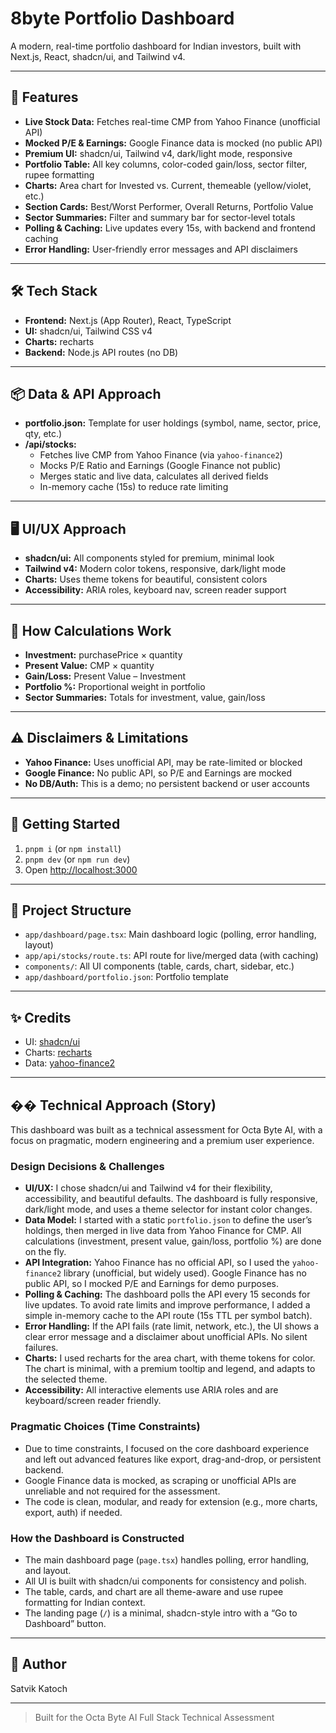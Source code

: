 # 8byte Portfolio Dashboard

A modern, real-time portfolio dashboard for Indian investors, built with Next.js, React, shadcn/ui, and Tailwind v4.

---

## 🚀 Features

- **Live Stock Data:** Fetches real-time CMP from Yahoo Finance (unofficial API)
- **Mocked P/E & Earnings:** Google Finance data is mocked (no public API)
- **Premium UI:** shadcn/ui, Tailwind v4, dark/light mode, responsive
- **Portfolio Table:** All key columns, color-coded gain/loss, sector filter, rupee formatting
- **Charts:** Area chart for Invested vs. Current, themeable (yellow/violet, etc.)
- **Section Cards:** Best/Worst Performer, Overall Returns, Portfolio Value
- **Sector Summaries:** Filter and summary bar for sector-level totals
- **Polling & Caching:** Live updates every 15s, with backend and frontend caching
- **Error Handling:** User-friendly error messages and API disclaimers

---

## 🛠️ Tech Stack

- **Frontend:** Next.js (App Router), React, TypeScript
- **UI:** shadcn/ui, Tailwind CSS v4
- **Charts:** recharts
- **Backend:** Node.js API routes (no DB)

---

## 📦 Data & API Approach

- **portfolio.json:** Template for user holdings (symbol, name, sector, price, qty, etc.)
- **/api/stocks:**
  - Fetches live CMP from Yahoo Finance (via `yahoo-finance2`)
  - Mocks P/E Ratio and Earnings (Google Finance not public)
  - Merges static and live data, calculates all derived fields
  - In-memory cache (15s) to reduce rate limiting

---

## 🖥️ UI/UX Approach

- **shadcn/ui:** All components styled for premium, minimal look
- **Tailwind v4:** Modern color tokens, responsive, dark/light mode
- **Charts:** Uses theme tokens for beautiful, consistent colors
- **Accessibility:** ARIA roles, keyboard nav, screen reader support

---

## 🧮 How Calculations Work

- **Investment:** purchasePrice × quantity
- **Present Value:** CMP × quantity
- **Gain/Loss:** Present Value – Investment
- **Portfolio %:** Proportional weight in portfolio
- **Sector Summaries:** Totals for investment, value, gain/loss

---

## ⚠️ Disclaimers & Limitations

- **Yahoo Finance:** Uses unofficial API, may be rate-limited or blocked
- **Google Finance:** No public API, so P/E and Earnings are mocked
- **No DB/Auth:** This is a demo; no persistent backend or user accounts

---

## 🏁 Getting Started

1. `pnpm i` (or `npm install`)
2. `pnpm dev` (or `npm run dev`)
3. Open [http://localhost:3000](http://localhost:3000)

---

## 📂 Project Structure

- `app/dashboard/page.tsx`: Main dashboard logic (polling, error handling, layout)
- `app/api/stocks/route.ts`: API route for live/merged data (with caching)
- `components/`: All UI components (table, cards, chart, sidebar, etc.)
- `app/dashboard/portfolio.json`: Portfolio template

---

## ✨ Credits

- UI: [shadcn/ui](https://ui.shadcn.com/)
- Charts: [recharts](https://recharts.org/)
- Data: [yahoo-finance2](https://www.npmjs.com/package/yahoo-finance2)

---

## �� Technical Approach (Story)

This dashboard was built as a technical assessment for Octa Byte AI, with a focus on pragmatic, modern engineering and a premium user experience.

### **Design Decisions & Challenges**

- **UI/UX:** I chose shadcn/ui and Tailwind v4 for their flexibility, accessibility, and beautiful defaults. The dashboard is fully responsive, dark/light mode, and uses a theme selector for instant color changes.
- **Data Model:** I started with a static `portfolio.json` to define the user’s holdings, then merged in live data from Yahoo Finance for CMP. All calculations (investment, present value, gain/loss, portfolio %) are done on the fly.
- **API Integration:** Yahoo Finance has no official API, so I used the `yahoo-finance2` library (unofficial, but widely used). Google Finance has no public API, so I mocked P/E and Earnings for demo purposes.
- **Polling & Caching:** The dashboard polls the API every 15 seconds for live updates. To avoid rate limits and improve performance, I added a simple in-memory cache to the API route (15s TTL per symbol batch).
- **Error Handling:** If the API fails (rate limit, network, etc.), the UI shows a clear error message and a disclaimer about unofficial APIs. No silent failures.
- **Charts:** I used recharts for the area chart, with theme tokens for color. The chart is minimal, with a premium tooltip and legend, and adapts to the selected theme.
- **Accessibility:** All interactive elements use ARIA roles and are keyboard/screen reader friendly.

### **Pragmatic Choices (Time Constraints)**

- Due to time constraints, I focused on the core dashboard experience and left out advanced features like export, drag-and-drop, or persistent backend.
- Google Finance data is mocked, as scraping or unofficial APIs are unreliable and not required for the assessment.
- The code is clean, modular, and ready for extension (e.g., more charts, export, auth) if needed.

### **How the Dashboard is Constructed**

- The main dashboard page (`page.tsx`) handles polling, error handling, and layout.
- All UI is built with shadcn/ui components for consistency and polish.
- The table, cards, and chart are all theme-aware and use rupee formatting for Indian context.
- The landing page (`/`) is a minimal, shadcn-style intro with a “Go to Dashboard” button.

---

## 📝 Author

Satvik Katoch

---

> Built for the Octa Byte AI Full Stack Technical Assessment

